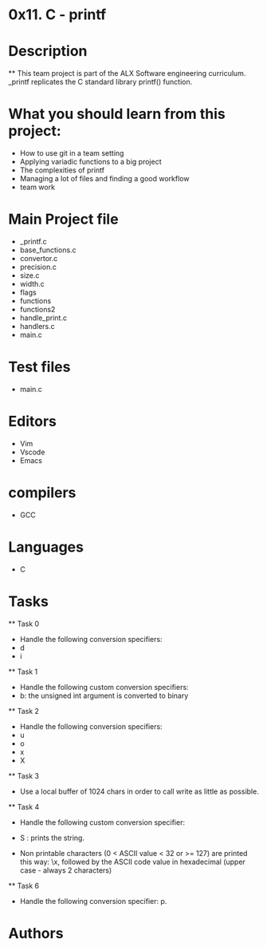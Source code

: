 # 0x11. C - printf

# Description

** This team project is part of the ALX Software engineering curriculum. _printf replicates the C standard  library printf() function.

# What you should learn from this project:

* How to use git in a team setting
* Applying variadic functions to a big project
* The complexities of printf
* Managing a lot of files and finding a good workflow
* team work

# Main Project file

* _printf.c
* base_functions.c
* convertor.c
* precision.c
* size.c
* width.c
* flags
* functions
* functions2
* handle_print.c
* handlers.c
* main.c

# Test files

* main.c

# Editors 

* Vim
* Vscode
* Emacs

# compilers

* GCC

# Languages

* C

# Tasks

** Task 0

* Handle the following conversion specifiers:
* d
* i

** Task 1

* Handle the following custom conversion specifiers:
* b: the unsigned int argument is converted to binary

** Task 2

* Handle the following conversion specifiers:
* u
* o
* x
* X

** Task 3

* Use a local buffer of 1024 chars in order to call write as little as possible.

** Task 4

* Handle the following custom conversion specifier:

* S : prints the string.
* Non printable characters (0 < ASCII value < 32 or >= 127) are printed this way: \x, followed by the
  ASCII code value in hexadecimal (upper case - always 2 characters)

** Task 6

* Handle the following conversion specifier: p.



# Authors

